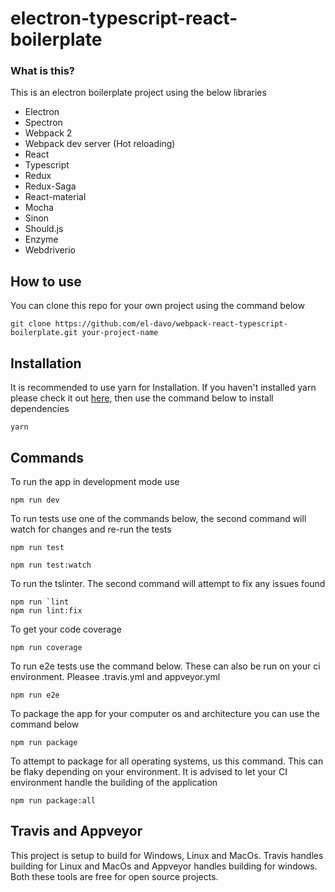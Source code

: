 # electron-typescript-react-boilerplate

### What is this?

This is an electron boilerplate project using the below libraries
 
 * Electron
 * Spectron
 * Webpack 2
 * Webpack dev server (Hot reloading)
 * React
 * Typescript
 * Redux
 * Redux-Saga
 * React-material
 * Mocha
 * Sinon
 * Should.js
 * Enzyme
 * Webdriverio

## How to use

You can clone this repo for your own project using the command below

```
git clone https://github.com/el-davo/webpack-react-typescript-boilerplate.git your-project-name
```

## Installation

It is recommended to use yarn for Installation. If you haven't installed yarn please check it out [here](https://yarnpkg.com/en/), then use the command below to install dependencies

```
yarn
```

## Commands

To run the app in development mode use

```
npm run dev
```

To run tests use one of the commands below, the second command will watch for changes and re-run the tests

```
npm run test

npm run test:watch
```

To run the tslinter. The second command will attempt to fix any issues found

```
npm run `lint
npm run lint:fix
```

To get your code coverage

```
npm run coverage
```

To run e2e tests use the command below. These can also be run on your ci environment. Pleasee .travis.yml and appveyor.yml

```
npm run e2e
```

To package the app for your computer os and architecture you can use the command below

```
npm run package
```

To attempt to package for all operating systems, us this command. This can be flaky depending on your environment. It is advised to let your CI environment handle the building of the application

```
npm run package:all
```

## Travis and Appveyor

This project is setup to build for Windows, Linux and MacOs. Travis handles building for Linux and MacOs and Appveyor handles building for windows.
Both these tools are free for open source projects.